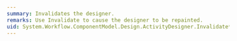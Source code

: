 ```yaml
---
summary: Invalidates the designer.
remarks: Use Invalidate to cause the designer to be repainted.
uid: System.Workflow.ComponentModel.Design.ActivityDesigner.Invalidate*
---
```

